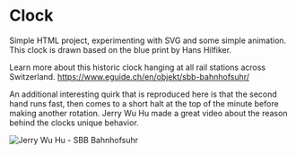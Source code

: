 # Clock

Simple HTML project, experimenting with SVG and some simple animation. This clock is drawn based on the blue print by Hans Hilfiker.

Learn more about this historic clock hanging at all rail stations across Switzerland.
https://www.eguide.ch/en/objekt/sbb-bahnhofsuhr/

An additional interesting quirk that is reproduced here is that the second hand runs fast, then comes to a short halt at the top of the minute before making another rotation.
Jerry Wu Hu made a great video about the reason behind the clocks unique behavior.

![Jerry Wu Hu - SBB Bahnhofsuhr](https://img.youtube.com/vi/8VAsD5zGJq4/0.jpg)
